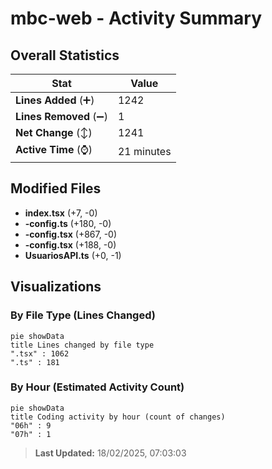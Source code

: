 # mbc-web - Activity Summary 

## Overall Statistics

| Stat                   | Value                                                             |
| ---------------------- | ----------------------------------------------------------------- |
| **Lines Added** (➕)   | 1242                                          |
| **Lines Removed** (➖) | 1                                        |
| **Net Change** (↕)    | 1241                |
| **Active Time** (⌚)   | 21 minutes |


## Modified Files
- **index.tsx** (+7, -0)
- **-config.ts** (+180, -0)
- **-config.tsx** (+867, -0)
- **-config.tsx** (+188, -0)
- **UsuariosAPI.ts** (+0, -1)

## Visualizations

### By File Type (Lines Changed)

```mermaid
pie showData
title Lines changed by file type
".tsx" : 1062
".ts" : 181
```

### By Hour (Estimated Activity Count)

```mermaid
pie showData
title Coding activity by hour (count of changes)
"06h" : 9
"07h" : 1
```


> **Last Updated:** 18/02/2025, 07:03:03